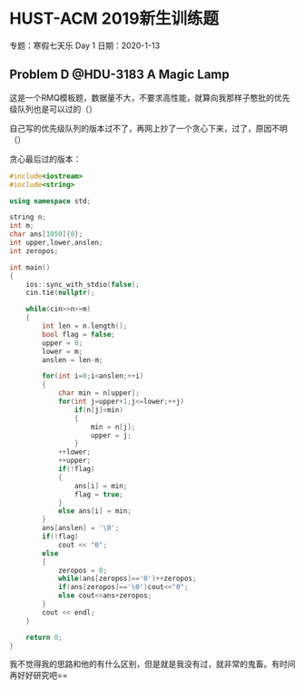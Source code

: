 # HUST-ACM 2019新生训练题

专题：寒假七天乐 Day 1 日期：2020-1-13

## Problem D @HDU-3183 A Magic Lamp
这是一个RMQ模板题，数据量不大，不要求高性能，就算向我那样子憨批的优先级队列也是可以过的（）

自己写的优先级队列的版本过不了，再网上抄了一个贪心下来，过了，原因不明（）

贪心最后过的版本：
```c++
#include<iostream>
#include<string>

using namespace std;

string n;
int m;
char ans[1050]{0};
int upper,lower,anslen;
int zeropos;

int main()
{
    ios::sync_with_stdio(false);
    cin.tie(nullptr);

    while(cin>>n>>m)
    {
        int len = n.length();
        bool flag = false;
        upper = 0;
        lower = m;
        anslen = len-m;

        for(int i=0;i<anslen;++i)
        {
            char min = n[upper];
            for(int j=upper+1;j<=lower;++j)
                if(n[j]<min)
                {
                    min = n[j];
                    upper = j;
                }
            ++lower;
            ++upper;
            if(!flag)
            {
                ans[i] = min;
                flag = true;
            }
            else ans[i] = min;
        }
        ans[anslen] = '\0';
        if(!flag)
            cout << "0";
        else
        {
            zeropos = 0;
            while(ans[zeropos]=='0')++zeropos;
            if(ans[zeropos]=='\0')cout<<"0";
            else cout<<ans+zeropos;
        }
        cout << endl;
    }

    return 0;
}
```
我不觉得我的思路和他的有什么区别，但是就是我没有过，就非常的鬼畜。有时间再好好研究吧==
